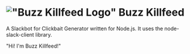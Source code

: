 # !["Buzz Killfeed Logo"](https://github.com/shannonwells/buzzkillfeed/blob/master/assets/buzzkillfeed-icon-sm.png ) Buzz Killfeed

A Slackbot for Clickbait Generator written for Node.js.  It uses the node-slack-client library.

"Hi! I'm Buzz Killfeed!"


